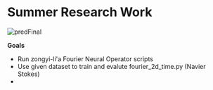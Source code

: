 # Summer Research Work

![predFinal](https://user-images.githubusercontent.com/57377860/129657092-1075e9ce-c7b5-4216-abd9-2b81373c155c.gif)

**Goals**
- Run zongyi-li'a Fourier Neural Operator scripts
- Use given dataset to train and evalute fourier_2d_time.py (Navier Stokes)
- 
